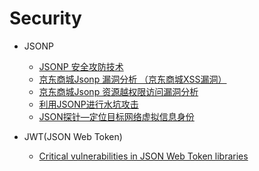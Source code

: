 # Security

* JSONP
  * [JSONP 安全攻防技术](http://blog.knownsec.com/2015/03/jsonp_security_technic/)
  * [京东商城Jsonp 漏洞分析 （京东商城XSS漏洞）](http://blog.chacuo.net/304.html)
  * [京东商城Jsonp 资源越权限访问漏洞分析](http://blog.chacuo.net/323.html)
  * [利用JSONP进行水坑攻击](http://drops.wooyun.org/papers/6612)
  * [JSON探针—定位目标网络虚拟信息身份](http://zone.wooyun.org/content/16309)

* JWT(JSON Web Token)
  * [Critical vulnerabilities in JSON Web Token libraries](https://www.chosenplaintext.ca/2015/03/31/jwt-algorithm-confusion.html)